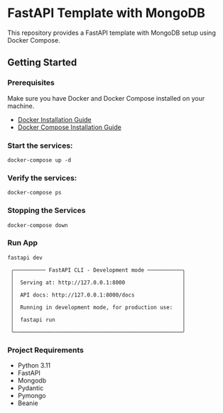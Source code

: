 # FastAPI Template with MongoDB

This repository provides a FastAPI template with MongoDB setup using Docker Compose.

## Getting Started

### Prerequisites

Make sure you have Docker and Docker Compose installed on your machine.

- [Docker Installation Guide](https://docs.docker.com/get-docker/)
- [Docker Compose Installation Guide](https://docs.docker.com/compose/install/)

### Start the services:

```
docker-compose up -d
```

### Verify the services:
```
docker-compose ps
 ```
### Stopping the Services
```
docker-compose down
 ```

### Run App

[//]: # (uvicorn app.app:app --reload)

```
fastapi dev
```

```
 ╭────────── FastAPI CLI - Development mode ───────────╮                                                                                                                                                  
 │                                                     │                                                                                                                                                  
 │  Serving at: http://127.0.0.1:8000                  │                                                                                                                                                  
 │                                                     │                                                                                                                                                  
 │  API docs: http://127.0.0.1:8000/docs               │                                                                                                                                                  
 │                                                     │                                                                                                                                                  
 │  Running in development mode, for production use:   │                                                                                                                                                  
 │                                                     │                                                                                                                                                  
 │  fastapi run                                        │                                                                                                                                                  
 │                                                     │                                                                                                                                                  
 ╰─────────────────────────────────────────────────────╯ 
```

### Project Requirements

- Python 3.11
- FastAPI
- Mongodb
- Pydantic
- Pymongo
- Beanie